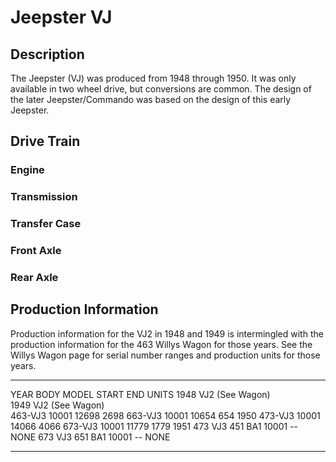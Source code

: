 # Jeepster VJ

## Description

The Jeepster (VJ) was produced from 1948 through 1950. It was only available in two wheel drive, but conversions are common. The design of the later Jeepster/Commando was based on the design of this early Jeepster.

## Drive Train

### Engine

### Transmission

### Transfer Case

### Front Axle

### Rear Axle

## Production Information

Production information for the VJ2 in 1948 and 1949 is intermingled with the production information for the 463 Willys Wagon for those years. See the Willys Wagon page for serial number ranges and production units for those years.

  ------ ----------------- --------- ------- ------- -------
  YEAR   BODY              MODEL     START   END     UNITS
  1948   VJ2 (See Wagon)                             
  1949   VJ2 (See Wagon)                             
         463-VJ3                     10001   12698   2698
         663-VJ3                     10001   10654   654
  1950   473-VJ3                     10001   14066   4066
         673-VJ3                     10001   11779   1779
  1951   473 VJ3           451 BA1   10001   \--     NONE
         673 VJ3           651 BA1   10001   \--     NONE
  ------ ----------------- --------- ------- ------- -------

